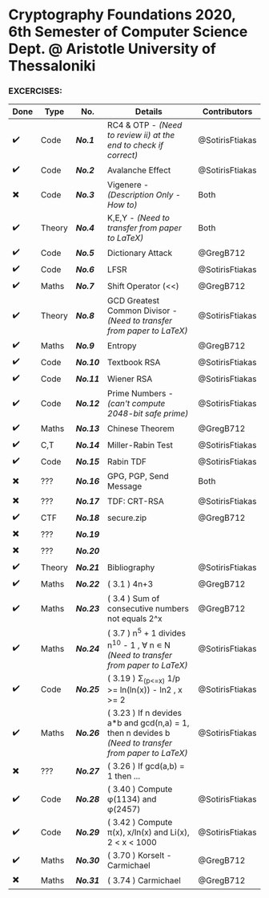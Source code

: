 ﻿# Cryptography Foundations 2020, 6th Semester of Computer Science Dept. @ Aristotle University of Thessaloniki

### EXCERCISES:

| Done | Type | Νο. | Details | Contributors |
|------|------|-----|---------|--------------|
| ✔️ | Code   | ***No.1***  | RC4 & OTP - *(Need to review ii) at the end to check if correct)* | @SotirisFtiakas 
| ✔️ | Code   | ***No.2***  | Avalanche Effect | @SotirisFtiakas
| ✖️ | Code   | ***No.3***  | Vigenere - *(Description Only - How to)* | Both
| ✔️ | Theory | ***No.4***  | K,E,Y - *(Need to transfer from paper to LaTeX)* | Both
| ✔️ | Code   | ***No.5***  | Dictionary Attack | @GregB712
| ✔️ | Code   | ***No.6***  | LFSR | @SotirisFtiakas
| ✔️ | Maths  | ***No.7***  | Shift Operator (<<) | @GregB712
| ✔️ | Theory | ***No.8***  | GCD Greatest Common Divisor - *(Need to transfer from paper to LaTeX)* | @SotirisFtiakas
| ✔️ | Maths  | ***No.9***  | Entropy | @GregB712
| ✔️ | Code   | ***No.10*** | Textbook RSA | @SotirisFtiakas
| ✔️ | Code   | ***No.11*** | Wiener RSA | @SotirisFtiakas
| ✔️ | Code   | ***No.12*** | Prime Numbers - *(can't compute 2048-bit safe prime)* | @SotirisFtiakas
| ✔️ | Maths  | ***No.13*** | Chinese Theorem | @GregB712
| ✔️ | C,T    | ***No.14*** | Miller-Rabin Test | @SotirisFtiakas
| ✔️ | Code   | ***No.15*** | Rabin TDF | @SotirisFtiakas
| ✖️ | ???    | ***No.16*** | GPG, PGP, Send Message | Both
| ✖️ | ???    | ***No.17*** | TDF: CRT-RSA | @SotirisFtiakas
| ✔️ | CTF    | ***No.18*** | secure.zip | @GregB712
| ✖️ | ???    | ***No.19*** | 
| ✖️ | ???    | ***No.20*** | 
| ✔️ | Theory | ***No.21*** | Bibliography | @SotirisFtiakas
| ✔️ | Maths  | ***No.22*** | ( 3.1 ) 4n+3 | @GregB712
| ✔️ | Maths  | ***No.23*** | ( 3.4 ) Sum of consecutive numbers not equals 2^x | @GregB712 |
| ✔️ | Maths  | ***No.24*** | ( 3.7 ) n<sup>5</sup> + 1 divides n<sup>10</sup> - 1 , ∀ n ∊ N *(Need to transfer from paper to LaTeX)* | @SotirisFtiakas
| ✔️ | Code   | ***No.25*** | ( 3.19 ) Σ<sub>(p<=x)</sub> 1/p >= ln(ln(x)) - ln2 , x >= 2 | @SotirisFtiakas
| ✔️ | Maths  | ***No.26*** | ( 3.23 ) If n devides a*b and gcd(n,a) = 1, then n devides b *(Need to transfer from paper to LaTeX)* | @SotirisFtiakas
| ✖️ | ???    | ***No.27*** | ( 3.26 ) If gcd(a,b) = 1 then ... |
| ✔️ | Code   | ***No.28*** | ( 3.40 ) Compute φ(1134) and φ(2457) | @SotirisFtiakas
| ✔️ | Code   | ***No.29*** | ( 3.42 ) Compute π(x), x/ln(x) and Li(x), 2 < x < 1000 | @SotirisFtiakas
| ✔️ | Maths  | ***No.30*** | ( 3.70 ) Korselt - Carmichael | @GregB712
| ✖️ | Maths  | ***No.31*** | ( 3.74 ) Carmichael | @GregB712
